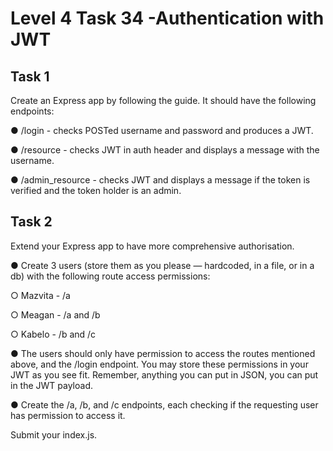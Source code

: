 # Level 4 Task 34 -Authentication with JWT

## Task 1

Create an Express app by following the guide. It should have the following endpoints:

● /login - checks POSTed username and password and produces a JWT.

● /resource - checks JWT in auth header and displays a message with the username.

● /admin_resource - checks JWT and displays a message if the token is verified and the token holder is an admin.

## Task 2

Extend your Express app to have more comprehensive authorisation.

● Create 3 users (store them as you please — hardcoded, in a file, or in a db) with the following route access permissions:

○ Mazvita - /a

○ Meagan - /a and /b

○ Kabelo - /b and /c

● The users should only have permission to access the routes mentioned above, and the /login endpoint. You may store these permissions in your JWT as you see fit. Remember, anything you can put in JSON, you can put in the JWT payload.

● Create the /a, /b, and /c endpoints, each checking if the requesting user has permission to access it.

Submit your index.js.